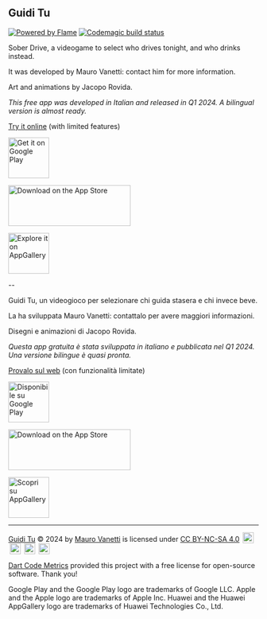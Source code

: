 ## Guidi Tu

[![Powered by Flame](https://img.shields.io/badge/Powered%20by-%F0%9F%94%A5-orange.svg)](https://flame-engine.org)
[![Codemagic build status](https://api.codemagic.io/apps/63e0b4f7446236fa9778921d/63e0b4f7446236fa9778921c/status_badge.svg)](https://codemagic.io/app/63e0b4f7446236fa9778921d/63e0b4f7446236fa9778921c/latest_build)


Sober Drive, a videogame to select who drives tonight, and who drinks instead.

It was developed by Mauro Vanetti: contact him for more information.

Art and animations by Jacopo Rovida.

_This free app was developed in Italian and released in Q1 2024. A bilingual version is almost ready._

[Try it online](https://designateddriver.codemagic.app/) (with limited features)

<a href='https://play.google.com/store/apps/details?id=net.coopalice.guiditu'><img alt='Get it on Google Play' src='https://github.com/maurovanetti/guidi-tu/blob/main/extra/readme/get-it-on-google-play.png?raw=true' style="height: 82px;"/></a>

<a href="https://apps.apple.com/it/app/guidi-tu/id6476491805?itscg=30200&itsct=apps_box_badge&mttnsubad=6476491805" style="display: inline-block;">
<img src="https://toolbox.marketingtools.apple.com/api/v2/badges/download-on-the-app-store/black/en-us?releaseDate=1706659200" alt="Download on the App Store" style="width: 246px; height: 82px; vertical-align: middle; object-fit: contain;" />
</a>

<a href='https://url.cloud.huawei.com/pgR2uPpQTS?shareTo=qrcode'><img alt='Explore it on AppGallery' src='https://github.com/maurovanetti/guidi-tu/blob/main/extra/readme/explore-it-on-app-gallery.png?raw=true' style="height: 82px;"/></a>

--

Guidi Tu, un videogioco per selezionare chi guida stasera e chi invece beve.

La ha sviluppata Mauro Vanetti: contattalo per avere maggiori informazioni.

Disegni e animazioni di Jacopo Rovida.

_Questa app gratuita è stata sviluppata in italiano e pubblicata nel Q1 2024. Una versione bilingue è quasi pronta._

[Provalo sul web](https://designateddriver.codemagic.app/) (con funzionalità limitate)

<a href='https://play.google.com/store/apps/details?id=net.coopalice.guiditu&pcampaignid=pcampaignidMKT-Other-global-all-co-prtnr-py-PartBadge-Mar2515-1'><img alt='Disponibile su Google Play' src='https://github.com/maurovanetti/guidi-tu/blob/main/extra/readme/disponibile-su-google-play.png?raw=true' style="height: 82px;"/></a>

<a href="https://apps.apple.com/it/app/guidi-tu/id6476491805?itscg=30200&itsct=apps_box_badge&mttnsubad=6476491805" style="display: inline-block;">
<img src="https://toolbox.marketingtools.apple.com/api/v2/badges/download-on-the-app-store/black/it-it?releaseDate=1706659200" alt="Download on the App Store" style="width: 246px; height: 82px; vertical-align: middle; object-fit: contain;" />
</a>

<a href='https://url.cloud.huawei.com/pgR2uPpQTS?shareTo=qrcode'><img alt='Scopri su AppGallery' src='https://developer.huawei.com/consumer/cn/service/josp/csp/activity/img/Badge-Black.285811b0.png' style="height: 82px;"/></a>

<hr>

<p xmlns:cc="http://creativecommons.org/ns#" xmlns:dct="http://purl.org/dc/terms/"><a property="dct:title" rel="cc:attributionURL" href="https://github.com/maurovanetti/guidi-tu">Guidi Tu</a> © 2024 by <a rel="cc:attributionURL dct:creator" property="cc:attributionName" href="https://maurovanetti.info">Mauro Vanetti</a> is licensed under <a href="http://creativecommons.org/licenses/by-nc-sa/4.0/?ref=chooser-v1" target="_blank" rel="license noopener noreferrer" style="display:inline-block;">CC BY-NC-SA 4.0</a> <img style="height:22px!important;margin-left:3px;vertical-align:text-bottom;" src="https://mirrors.creativecommons.org/presskit/icons/cc.svg?ref=chooser-v1"> <img style="height:22px!important;margin-left:3px;vertical-align:text-bottom;" src="https://mirrors.creativecommons.org/presskit/icons/by.svg?ref=chooser-v1"> <img style="height:22px!important;margin-left:3px;vertical-align:text-bottom;" src="https://mirrors.creativecommons.org/presskit/icons/nc.svg?ref=chooser-v1"> <img style="height:22px!important;margin-left:3px;vertical-align:text-bottom;" src="https://mirrors.creativecommons.org/presskit/icons/sa.svg?ref=chooser-v1"></p>

<a href='https://dcm.dev/'>Dart Code Metrics</a> provided this project with a free license for
open-source software. Thank you!

Google Play and the Google Play logo are trademarks of Google LLC. Apple and the Apple logo are
trademarks of Apple Inc. Huawei and the Huawei AppGallery logo are trademarks of Huawei Technologies
Co., Ltd.
